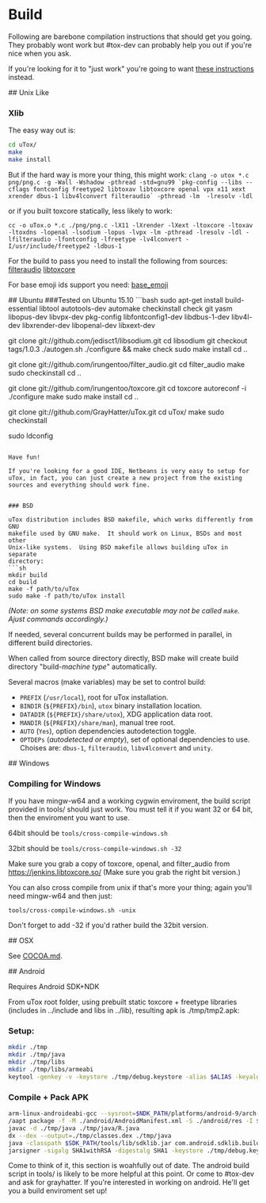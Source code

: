 # Build

Following are barebone compilation instructions that should get you going. They probably wont work but #tox-dev can 
probably help you out if you're nice when you ask.

If you're looking for it to "just work" you're going to want [these instructions](INSTALL.md) instead.

<a name="unix" />
## Unix Like

### Xlib

The easy way out is:
```sh
cd uTox/
make
make install
```

But if the hard way is more your thing, this might work:
```clang -o utox *.c png/png.c -g -Wall -Wshadow -pthread -std=gnu99 `pkg-config --libs --cflags fontconfig freetype2 libtoxav libtoxcore openal vpx x11 xext xrender dbus-1 libv4lconvert filteraudio` -pthread -lm  -lresolv -ldl```

or if you built toxcore statically, less likely to work:

`cc -o uTox.o *.c ./png/png.c -lX11 -lXrender -lXext -ltoxcore -ltoxav -ltoxdns -lopenal -lsodium -lopus -lvpx -lm -pthread -lresolv -ldl -lfilteraudio -lfontconfig -lfreetype -lv4lconvert -I/usr/include/freetype2 -ldbus-1`

For the build to pass you need to install the following from sources: [filteraudio](https://github.com/irungentoo/filter_audio) [libtoxcore](https://github.com/irungentoo/toxcore)

For base emoji ids support you need: [base_emoji](https://github.com/irungentoo/base_emoji)

<a name="ubuntu15_10">
## Ubuntu
###Tested on Ubuntu 15.10
```bash
sudo apt-get install build-essential libtool autotools-dev automake checkinstall check git yasm libopus-dev libvpx-dev pkg-config libfontconfig1-dev libdbus-1-dev libv4l-dev libxrender-dev libopenal-dev libxext-dev

git clone git://github.com/jedisct1/libsodium.git
cd libsodium
git checkout tags/1.0.3
./autogen.sh
./configure && make check
sudo make install
cd ..


git clone git://github.com/irungentoo/filter_audio.git
cd filter_audio
make
sudo checkinstall
cd ..


git clone git://github.com/irungentoo/toxcore.git
cd toxcore
autoreconf -i
./configure
make
sudo make install
cd ..

git clone git://github.com/GrayHatter/uTox.git
cd uTox/
make
sudo checkinstall

sudo ldconfig
```

Have fun!

If you're looking for a good IDE, Netbeans is very easy to setup for uTox, in fact, you can just create a new project from the existing sources and everything should work fine.


### BSD

uTox distribution includes BSD makefile, which works differently from GNU
makefile used by GNU make.  It should work on Linux, BSDs and most other
Unix-like systems.  Using BSD makefile allows building uTox in separate
directory:
```sh
mkdir build
cd build
make -f path/to/uTox
sudo make -f path/to/uTox install
```
*(Note: on some systems BSD make executable may not be called `make`.  Ajust
commands accordingly.)*

If needed, several concurrent builds may be performed in parallel, in different
build directories.

When called from source directory directly, BSD make will create build directory
"build-*machine type*" automatically.

Several macros (make variables) may be set to control build:

* `PREFIX` (`/usr/local`), root for uTox installation.
* `BINDIR` (`${PREFIX}/bin`), `utox` binary installation location.
* `DATADIR` (`${PREFIX}/share/utox`), XDG application data root.
* `MANDIR` (`${PREFIX}/share/man`), manual tree root.
* `AUTO` (`Yes`), option dependencies autodetection toggle.
* `OPTDEPs` (*autodetected or empty*), set of optional dependencies to use.
  Choises are: `dbus-1`, `filteraudio`, `libv4lconvert` and `unity`.


<a name="win" />
## Windows

### Compiling for Windows

If you have mingw-w64 and a working cygwin enviroment, the build script provided in 
tools/ should just work. You must tell it if you want 32 or 64 bit, then the enviroment
 you want to use.

64bit should be `tools/cross-compile-windows.sh`

32bit should be `tools/cross-compile-windows.sh -32`

Make sure you grab a copy of toxcore, openal, and filter_audio from 
https://jenkins.libtoxcore.so/ (Make sure you grab the right bit version.)

You can also cross compile from unix if that's more your thing; again you'll need mingw-w64 and then just:

`tools/cross-compile-windows.sh -unix`

Don't forget to add -32 if you'd rather build the 32bit version.

<a name="osx" />
## OSX

See [COCOA.md](COCOA.md).

<a name="and" />
## Android

Requires Android SDK+NDK

From uTox root folder, using prebuilt static toxcore + freetype libraries (includes in ../include and libs in ../lib), resulting apk is ./tmp/tmp2.apk:

### Setup:

```bash
mkdir ./tmp
mkdir ./tmp/java
mkdir ./tmp/libs
mkdir ./tmp/libs/armeabi
keytool -genkey -v -keystore ./tmp/debug.keystore -alias $ALIAS -keyalg RSA -keysize 2048 -validity 20000
```

### Compile + Pack APK

```bash
arm-linux-androideabi-gcc --sysroot=$NDK_PATH/platforms/android-9/arch-arm/ -I../include/freetype2/ -I../include/ ./*.c ./png/png.c -llog -landroid -lEGL -lGLESv2 -lOpenSLES ../lib/libtoxcore.a ../lib/libtoxdns.a ../lib/libtoxav.a ../lib/libsodium.a ../lib/libopus.a ../lib/libvpx.a ../lib/libfreetype.a -lm -lz -ldl -shared -o ./tmp/libs/armeabi/libn.so
/aapt package -f -M ./android/AndroidManifest.xml -S ./android/res -I $SDK_PATH/platforms/android-10/android.jar -F ./tmp/tmp1.apk -J ./tmp/java
javac -d ./tmp/java ./tmp/java/R.java
dx --dex --output=./tmp/classes.dex ./tmp/java
java -classpath $SDK_PATH/tools/lib/sdklib.jar com.android.sdklib.build.ApkBuilderMain ./tmp/tmp2.apk -u -z ./tmp/tmp1.apk -f ./tmp/classes.dex -nf ./tmp/libs
jarsigner -sigalg SHA1withRSA -digestalg SHA1 -keystore ./tmp/debug.keystore -storepass $PASSWORD ./tmp/tmp2.apk $ALIAS
```

Come to think of it, this section is woahfully out of date. The android build script in tools/ is likely to be more helpful at this point. Or come to #tox-dev and ask for grayhatter. If you're interested in working on android. He'll get you a build enviroment set up!
